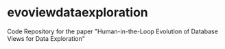 # evoviewdataexploration
Code Repository for the paper "Human-in-the-Loop Evolution of Database Views for Data Exploration"
